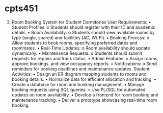 # cpts451
3. Room Booking System for Student Dormitories
User Requirements:
• Student Profiles:
o Students should register with their ID and academic details.
• Room Availability:
o Students should view available rooms by type (single, shared) and facilities (AC,
Wi-Fi).
• Booking Process:
o Allow students to book rooms, specifying preferred dates and roommates.
• Real-Time Updates:
o Room availability should update dynamically.
• Maintenance Requests:
o Students should submit requests for repairs and track status.
• Admin Features:
o Assign rooms, approve bookings, and view occupancy reports.
• Notifications:
o Send reminders for booking deadlines and maintenance updates.
Student Activities:
• Design an ER diagram mapping students to rooms and booking details.
• Normalize data for efficient allocation and tracking.
• Create a database for room and booking management.
• Manage booking requests using SQL queries.
• Use PL/SQL for automated updates on room availability.
• Develop a frontend for room booking and maintenance tracking.
• Deliver a prototype showcasing real-time room booking.
